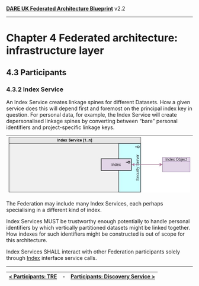 **[DARE UK Federated Architecture Blueprint](../)**      v2.2

----

# Chapter 4 Federated architecture: infrastructure layer
## 4.3 Participants
### 4.3.2 Index Service

An Index Service creates linkage spines for different Datasets. How a given service does this will depend first and foremost on the principal index key in question. For personal data, for example, the Index Service will create depersonalised linkage spines by converting between “bare” personal identifiers and project-specific linkage keys.

| [![Index service](../assets/images/federation-2-TRE_Federation_Elements_IS.jpg)](../assets/images/federation-2-TRE_Federation_Elements_IS.jpg) |
| ---- |

The Federation may include many Index Services, each perhaps specialising in a different kind of index.

Index Services MUST be trustworthy enough potentially to handle personal identifiers by which vertically partitioned datasets might be linked together. How indexes for such identifiers might be constructed is out of scope for this architecture. 

Index Services SHALL interact with other Federation participants solely through [Index](4_4_Interface_Types.md#445-index) interface service calls. 


----

| [< Participants: TRE](4_3_1_TRE.md) | - | [Participants: Discovery Service >](4_3_3_Discovery_Service.md) |
| ---- | ---- | ---- |

